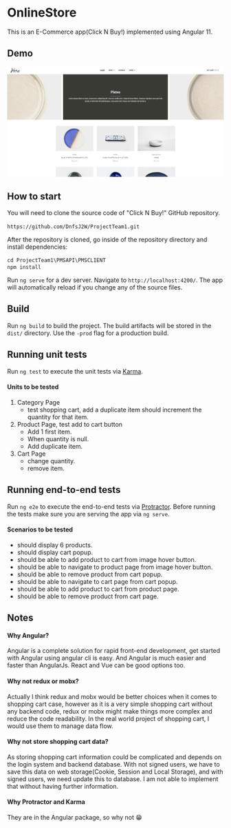 # OnlineStore

This is an E-Commerce app(Click N Buy!) implemented using Angular 11.

## Demo

<a target="_blank"><img src="./screenshot.png" width="600" alt="Sky Blue"/></a>


## How to start

You will need to clone the source code of "Click N Buy!" GitHub repository.

`https://github.com/DnfsJ2W/ProjectTeam1.git`

After the repository is cloned, go inside of the repository directory and install dependencies:

```
cd ProjectTeam1\PMSAPI\PMSCLIENT
npm install
```
Run `ng serve` for a dev server. Navigate to `http://localhost:4200/`. The app will automatically reload if you change any of the source files.

## Build

Run `ng build` to build the project. The build artifacts will be stored in the `dist/` directory. Use the `-prod` flag for a production build.

## Running unit tests

Run `ng test` to execute the unit tests via [Karma](https://karma-runner.github.io).
#### Units to be tested
1. Category Page
    * test shopping cart, add a duplicate item should increment the quantity for that item.
2. Product Page, test add to cart button
    * Add 1 first item.
    * When quantity is null.
    * Add duplicate item.
3. Cart Page
    * change quantity.
    * remove item.
## Running end-to-end tests

Run `ng e2e` to execute the end-to-end tests via [Protractor](http://www.protractortest.org/).
Before running the tests make sure you are serving the app via `ng serve`.
#### Scenarios to be tested
* should display 6 products.
* should display cart popup.
* should be able to add product to cart from image hover button.
* should be able to navigate to product page from image hover button.
* should be able to remove product from cart popup.
* should be able to navigate to cart page from cart popup.
* should be able to add product to cart from product page.
* should be able to remove product from cart page.

## Notes
#### Why Angular?
Angular is a complete solution for rapid front-end development, get started with Angular using angular cli is easy. And Angular is much easier and faster than AngularJs.
React and Vue can be good options too.
#### Why not redux or mobx?
Actually I think redux and mobx would be better choices when it comes to shopping cart case, however as it is a very simple shopping cart without any backend code, 
redux or mobx might make things more complex and reduce the code readability. In the real world project of shopping cart, I would use them to manage data flow.
#### Why not store shopping cart data?
As storing shopping cart information could be complicated and depends on the login system and backend database.
With not signed users, we have to save this data on web storage(Cookie, Session and Local Storage), and with signed users, we need update this
to database. I am not able to implement that without having further information.
#### Why Protractor and Karma
They are in the Angular package, so why not :grin:
